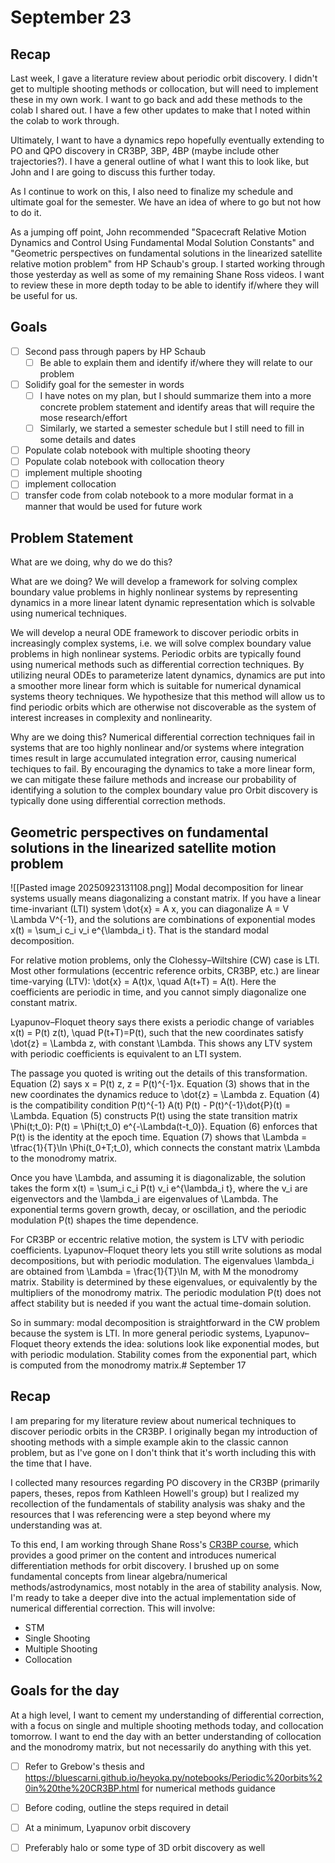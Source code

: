 # September 23
## Recap
Last week, I gave a literature review about periodic orbit discovery. I didn't get to multiple shooting methods or collocation, but will need to implement these in my own work. I want to go back and add these methods to the colab I shared out. I have a few other updates to make that I noted within the colab to work through.

Ultimately, I want to have a dynamics repo hopefully eventually extending to PO and QPO discovery in CR3BP, 3BP, 4BP (maybe include other trajectories?). I have a general outline of what I want this to look like, but John and I are going to discuss this further today.

As I continue to work on this, I also need to finalize my schedule and ultimate goal for the semester. We have an idea of where to go but not how to do it.

As a jumping off point, John recommended "Spacecraft Relative Motion Dynamics and Control Using Fundamental Modal Solution Constants" and "Geometric perspectives on fundamental solutions in the linearized satellite relative motion problem" from HP Schaub's group. I started working through those yesterday as well as some of my remaining Shane Ross videos. I want to review these in more depth today to be able to identify if/where they will be useful for us.

## Goals
- [ ]  Second pass through papers by HP Schaub
	- [ ] Be able to explain them and identify if/where they will relate to our problem
- [ ] Solidify goal for the semester in words
	- [ ] I have notes on my plan, but I should summarize them into a more concrete problem statement and identify areas that will require the mose research/effort
	- [ ] Similarly, we started a semester schedule but I still need to fill in some details and dates
- [ ] Populate colab notebook with multiple shooting theory
- [ ] Populate colab notebook with collocation theory
- [ ] implement multiple shooting
- [ ] implement collocation
- [ ] transfer code from colab notebook to a more modular format in a manner that would be used for future work

## Problem Statement
What are we doing, why do we do this?

What are we doing? 
We will develop a framework for solving complex boundary value problems in highly nonlinear systems by representing dynamics in a more linear latent dynamic representation which is solvable using numerical techniques. 

We will develop a neural ODE framework to discover periodic orbits in increasingly complex systems, i.e. we will solve complex boundary value problems in high nonlinear systems. Periodic orbits are typically found using numerical methods such as differential correction techniques. By utilizing neural ODEs to parameterize latent dynamics, dynamics are put into a smoother more linear form which is suitable for numerical dynamical systems theory techniques. We hypothesize that this method will allow us to find periodic orbits which are otherwise not discoverable as the system of interest increases in complexity and nonlinearity.

Why are we doing this?
Numerical differential correction techniques fail in systems that are too highly nonlinear and/or systems where integration times result in large accumulated integration error, causing numerical techiques to fail. By encouraging the dynamics to take a more linear form, we can mitigate these failure methods and increase our probability of identifying a solution to the complex boundary value pro
Orbit discovery is typically done using differential correction methods. 

## Geometric perspectives on fundamental solutions in the linearized satellite motion problem

![[Pasted image 20250923131108.png]]
Modal decomposition for linear systems usually means diagonalizing a constant matrix. If you have a linear time-invariant (LTI) system
\dot{x} = A x,
you can diagonalize A = V \Lambda V^{-1}, and the solutions are combinations of exponential modes
x(t) = \sum_i c_i v_i e^{\lambda_i t}.
That is the standard modal decomposition.

For relative motion problems, only the Clohessy–Wiltshire (CW) case is LTI. Most other formulations (eccentric reference orbits, CR3BP, etc.) are linear time-varying (LTV):
\dot{x} = A(t)x, \quad A(t+T) = A(t).
Here the coefficients are periodic in time, and you cannot simply diagonalize one constant matrix.

Lyapunov–Floquet theory says there exists a periodic change of variables
x(t) = P(t) z(t), \quad P(t+T)=P(t),
such that the new coordinates satisfy
\dot{z} = \Lambda z,
with constant \Lambda. This shows any LTV system with periodic coefficients is equivalent to an LTI system.

The passage you quoted is writing out the details of this transformation. Equation (2) says x = P(t) z, z = P(t)^{-1}x. Equation (3) shows that in the new coordinates the dynamics reduce to \dot{z} = \Lambda z. Equation (4) is the compatibility condition
P(t)^{-1} A(t) P(t) - P(t)^{-1}\dot{P}(t) = \Lambda.
Equation (5) constructs P(t) using the state transition matrix \Phi(t;t_0):
P(t) = \Phi(t;t_0) e^{-\Lambda(t-t_0)}.
Equation (6) enforces that P(t) is the identity at the epoch time. Equation (7) shows that
\Lambda = \tfrac{1}{T}\ln \Phi(t_0+T;t_0),
which connects the constant matrix \Lambda to the monodromy matrix.

Once you have \Lambda, and assuming it is diagonalizable, the solution takes the form
x(t) = \sum_i c_i P(t) v_i e^{\lambda_i t},
where the v_i are eigenvectors and the \lambda_i are eigenvalues of \Lambda. The exponential terms govern growth, decay, or oscillation, and the periodic modulation P(t) shapes the time dependence.

For CR3BP or eccentric relative motion, the system is LTV with periodic coefficients. Lyapunov–Floquet theory lets you still write solutions as modal decompositions, but with periodic modulation. The eigenvalues \lambda_i are obtained from \Lambda = \frac{1}{T}\ln M, with M the monodromy matrix. Stability is determined by these eigenvalues, or equivalently by the multipliers of the monodromy matrix. The periodic modulation P(t) does not affect stability but is needed if you want the actual time-domain solution.

So in summary: modal decomposition is straightforward in the CW problem because the system is LTI. In more general periodic systems, Lyapunov–Floquet theory extends the idea: solutions look like exponential modes, but with periodic modulation. Stability comes from the exponential part, which is computed from the monodromy matrix.# September 17
## Recap
I am preparing for my literature review about numerical techniques to discover periodic orbits in the CR3BP. I originally began my introduction of shooting methods with a simple example akin to the classic cannon problem, but as I've gone on I don't think that it's worth including this with the time that I have.

I collected many resources regarding PO discovery in the CR3BP (primarily papers, theses, repos from Kathleen Howell's group) but I realized my recollection of the fundamentals of stability analysis was shaky and the resources that I was referencing were a step beyond where my understanding was at.

To this end, I am working through Shane Ross's [CR3BP course](https://www.youtube.com/playlist?list=PLUeHTafWecAXDF9vWi7PuE2ZQQ2hXyYt_), which provides a good primer on the content and introduces numerical differentiation methods for orbit discovery. I brushed up on some fundamental concepts from linear algebra/numerical methods/astrodynamics, most notably in the area of stability analysis. Now, I'm ready to take a deeper dive into the actual implementation side of numerical differential correction. This will involve:
- STM
- Single Shooting
- Multiple Shooting
- Collocation

## Goals for the day
At a high level, I want to cement my understanding of differential correction, with a focus on single and multiple shooting methods today, and collocation tomorrow. I want to end the day with an better understanding of collocation and the monodromy matrix, but not necessarily do anything with this yet.
- [ ] Refer to Grebow's thesis and https://bluescarni.github.io/heyoka.py/notebooks/Periodic%20orbits%20in%20the%20CR3BP.html for numerical methods guidance
- [ ] Before coding, outline the steps required in detail
- [ ] At a minimum, Lyapunov orbit discovery
- [ ] Preferably halo or some type of 3D orbit discovery as well

